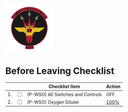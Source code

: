 ![JTAF Logo](../../../JTAF/img/Logo.png)

# **Before Leaving Checklist**

| | | Checklist Item | Action |
|-|-| ---------------| -------|
|1.|  <input type="checkbox">  | (P-WSO) All Switches and Controls| OFF|
|2.|  <input type="checkbox">  | (P-WSO) Oxygen Diluter| [100%](../../../cockpit/pilot/left_console/front_section.md#diluter-lever) |